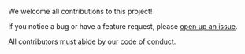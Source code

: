 We welcome all contributions to this project! 

If you notice a bug or have a feature request, please [open up an issue](https://github.com/ubco-mds-2020-labs/dashboard-project-data_551_group15/blob/main/ISSUES). 

All contributors must abide by our [code of conduct](https://github.com/Astarter/DATA551_Assignment4/blob/main/CODE_OF_CONDUCT.md).

